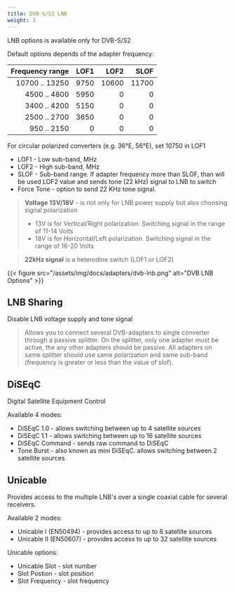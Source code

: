 ```yaml
---
title: DVB-S/S2 LNB
weight: 3
---
```


LNB options is available only for DVB-S/S2

Default options depends of the adapter frequency:

| Frequency range |  LOF1 |  LOF2 |  SLOF |
|----------------:|------:|------:|------:|
|  10700 .. 13250 |  9750 | 10600 | 11700 |
|    4500 .. 4800 |  5950 |     0 |     0 |
|    3400 .. 4200 |  5150 |     0 |     0 |
|    2500 .. 2700 |  3650 |     0 |     0 |
|     950 .. 2150 |     0 |     0 |     0 |

For circular polarized converters (e.g. 36°E, 56°E), set 10750 in LOF1

- LOF1 - Low sub-band, MHz
- LOF2 - High sub-band, MHz
- SLOF - Sub-band range. If adapter frequency more than SLOF, than will be used LOF2 value and sends tone (22 kHz) signal to LNB to switch
- Force Tone - option to send 22 KHz tone signal.

> **Voltage 13V/18V** - is not only for LNB power supply but also choosing signal polarization
>    - 13V is for Vertical/Right polarization. Switching signal in the range of 11-14 Volts
>    - 18V is for Horizontal/Left polarization. Switching signal in the range of 16-20 Volts

> **22kHz signal** is a heterodine switch (LOF1 or LOF2)

{{< figure src="/assets/img/docs/adapters/dvb-lnb.png" alt="DVB LNB Options" >}}

## LNB Sharing

Disable LNB voltage supply and tone signal

> Allows you to connect several DVB-adapters to single converter through
> a passive splitter. On the splitter, only one adapter must be active,
> the any other adapters should be passive. All adapters on same splitter
> should use same polarization and same sub-band
> (frequency is greater or less than the value of slof).

## DiSEqC

Digital Satellite Equipment Control

Available 4 modes:

- DiSEqC 1.0 - allows switching between up to 4 satellite sources
- DiSEqC 1.1 - allows switching between up to 16 satellite sources
- DiSEqC Command - sends raw command to DiSEqC
- Tone Burst - also known as mini DiSEqC. allows switching between 2 satellite sources

## Unicable

Provides access to the multiple LNB's over a single coaxial cable for several receivers.

Available 2 modes:

- Unicable I (EN50494) - provides access to up to 8 satellite sources
- Unicable II (EN50607) - provides access to up to 32 satellite sources

Unicable options:

- Unicable Slot - slot number
- Slot Postion - slot position
- Slot Frequency - slot frequency
